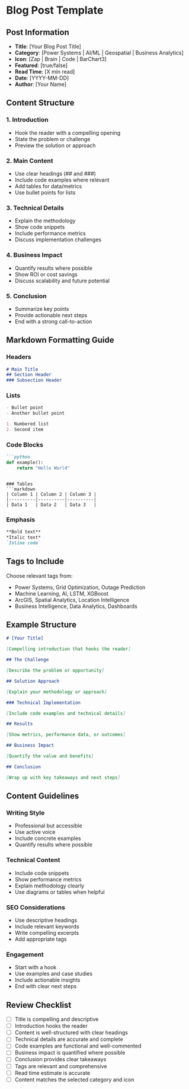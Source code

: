 # Blog Post Template

## Post Information
- **Title**: [Your Blog Post Title]
- **Category**: [Power Systems | AI/ML | Geospatial | Business Analytics]
- **Icon**: [Zap | Brain | Code | BarChart3]
- **Featured**: [true/false]
- **Read Time**: [X min read]
- **Date**: [YYYY-MM-DD]
- **Author**: [Your Name]

## Content Structure

### 1. Introduction
- Hook the reader with a compelling opening
- State the problem or challenge
- Preview the solution or approach

### 2. Main Content
- Use clear headings (## and ###)
- Include code examples where relevant
- Add tables for data/metrics
- Use bullet points for lists

### 3. Technical Details
- Explain the methodology
- Show code snippets
- Include performance metrics
- Discuss implementation challenges

### 4. Business Impact
- Quantify results where possible
- Show ROI or cost savings
- Discuss scalability and future potential

### 5. Conclusion
- Summarize key points
- Provide actionable next steps
- End with a strong call-to-action

## Markdown Formatting Guide

### Headers
```markdown
# Main Title
## Section Header
### Subsection Header
```

### Lists
```markdown
- Bullet point
- Another bullet point

1. Numbered list
2. Second item
```

### Code Blocks
```markdown
```python
def example():
    return "Hello World"
```
```

### Tables
```markdown
| Column 1 | Column 2 | Column 3 |
|----------|----------|----------|
| Data 1   | Data 2   | Data 3   |
```

### Emphasis
```markdown
**Bold text**
*Italic text*
`Inline code`
```

## Tags to Include
Choose relevant tags from:
- Power Systems, Grid Optimization, Outage Prediction
- Machine Learning, AI, LSTM, XGBoost
- ArcGIS, Spatial Analytics, Location Intelligence
- Business Intelligence, Data Analytics, Dashboards

## Example Structure

```markdown
# [Your Title]

[Compelling introduction that hooks the reader]

## The Challenge

[Describe the problem or opportunity]

## Solution Approach

[Explain your methodology or approach]

### Technical Implementation

[Include code examples and technical details]

## Results

[Show metrics, performance data, or outcomes]

## Business Impact

[Quantify the value and benefits]

## Conclusion

[Wrap up with key takeaways and next steps]
```

## Content Guidelines

### Writing Style
- Professional but accessible
- Use active voice
- Include concrete examples
- Quantify results where possible

### Technical Content
- Include code snippets
- Show performance metrics
- Explain methodology clearly
- Use diagrams or tables when helpful

### SEO Considerations
- Use descriptive headings
- Include relevant keywords
- Write compelling excerpts
- Add appropriate tags

### Engagement
- Start with a hook
- Use examples and case studies
- Include actionable insights
- End with clear next steps

## Review Checklist

- [ ] Title is compelling and descriptive
- [ ] Introduction hooks the reader
- [ ] Content is well-structured with clear headings
- [ ] Technical details are accurate and complete
- [ ] Code examples are functional and well-commented
- [ ] Business impact is quantified where possible
- [ ] Conclusion provides clear takeaways
- [ ] Tags are relevant and comprehensive
- [ ] Read time estimate is accurate
- [ ] Content matches the selected category and icon 